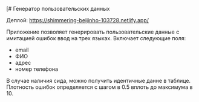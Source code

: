[# Генератор пользовательских данных

Деплой: https://shimmering-beijinho-103728.netlify.app/

Приложение позволяет генерировать пользовательские данные с имитацией ошибок ввод на трех языках. 
Включает следующие поля: 
- email
- ФИО
- адрес 
- номер телефона

В случае наличия сида, можно получить идентичные данне в таблице. 
Плотность ошибок определяется с шагом в 0.5 вплоть до максимума в  10.
